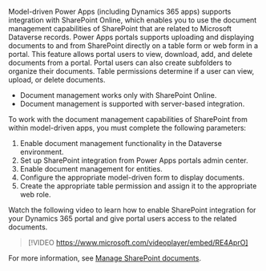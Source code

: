 Model-driven Power Apps (including Dynamics 365 apps) supports integration with SharePoint Online, which enables you to use the document management capabilities of SharePoint that are related to Microsoft Dataverse records. Power Apps portals supports uploading and displaying documents to and from SharePoint directly on a table form or web form in a portal. This feature allows portal users to view, download, add, and delete documents from a portal. Portal users can also create subfolders to organize their documents. Table permissions determine if a user can view, upload, or delete documents.

- Document management works only with SharePoint Online.
- Document management is supported with server-based integration.

To work with the document management capabilities of SharePoint from within model-driven apps, you must complete the following parameters:

1. Enable document management functionality in the Dataverse environment.
1. Set up SharePoint integration from Power Apps portals admin center.
1. Enable document management for entities.
1. Configure the appropriate model-driven form to display documents.
1. Create the appropriate table permission and assign it to the appropriate web role.

Watch the following video to learn how to enable SharePoint integration for your Dynamics 365 portal and give portal users access to the related documents.

> [!VIDEO https://www.microsoft.com/videoplayer/embed/RE4AprO]

For more information, see [Manage SharePoint documents](https://docs.microsoft.com/powerapps/maker/portals/manage-sharepoint-documents/?azure-portal=true).
